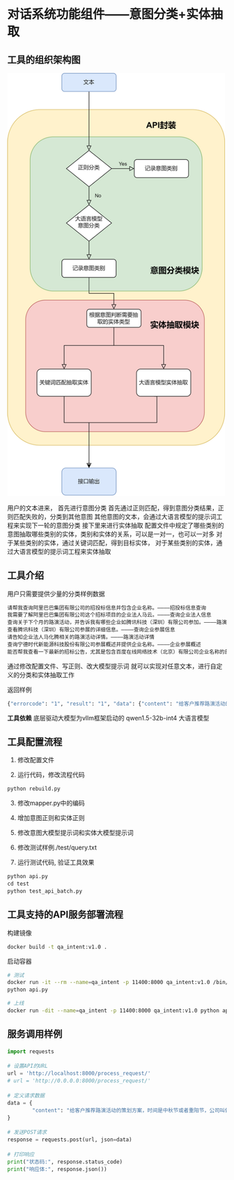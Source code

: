 # 对话系统功能组件——意图分类+实体抽取

## 工具的组织架构图

<img src="./pic/架构图.png" alt="架构图" width="500"/>

用户的文本进来，
首先进行意图分类
首先通过正则匹配，得到意图分类结果，正则匹配失败的，分类到其他意图
其他意图的文本，会通过大语言模型的提示词工程来实现下一轮的意图分类
接下里来进行实体抽取
配置文件中规定了哪些类别的意图抽取哪些类别的实体，类别和实体的关系，可以是一对一，也可以一对多
对于某些类别的实体，通过关键词匹配，得到目标实体，
对于某些类别的实体，通过大语言模型的提示词工程来实体抽取


## 工具介绍
用户只需要提供少量的分类样例数据
```txt
请帮我查询阿里巴巴集团有限公司的招投标信息并包含企业名称。————招投标信息查询
我需要了解阿里巴巴集团有限公司这个招标项目的企业法人马云。————查询企业法人信息
查询关于下个月的路演活动，并告诉我有哪些企业如腾讯科技（深圳）有限公司参加。————路演活动查询
查看腾讯科技（深圳）有限公司参展的详细信息。————查询企业参展信息
请告知企业法人马化腾相关的路演活动详情。————路演活动详情
查询宁德时代新能源科技股份有限公司参展概述并提供企业名称。————企业参展概述
能否帮我查看一下最新的招标公告，尤其是包含百度在线网络技术（北京）有限公司企业名称的部分。————查看招标公告
```

通过修改配置文件、写正则、改大模型提示词
就可以实现对任意文本，进行自定义的分类和实体抽取工作

返回样例
```bash
{"errorcode": "1", "result": "1", "data": {"content": "给客户推荐路演活动的策划方案，时间是中秋节或者重阳节，公司叫做华为科技有限公司", "intent": 1, "type": 1, "text": [{"企业名称": "华为科技有限公司"}, {"节日名称": "中秋节, 重阳节"}]}, "msg": "success"}
```

**工具依赖**
底层驱动大模型为vllm框架启动的 qwen1.5-32b-int4 大语言模型


## 工具配置流程

1. 修改配置文件

2. 运行代码，修改流程代码
```python
python rebuild.py
```

3. 修改mapper.py中的编码

4. 增加意图正则和实体正则

5. 修改意图大模型提示词和实体大模型提示词

6. 修改测试样例./test/query.txt

7. 运行测试代码, 验证工具效果

```python
python api.py
cd test
python test_api_batch.py
```

## 工具支持的API服务部署流程

构建镜像
```bash
docker build -t qa_intent:v1.0 .
```

启动容器
```bash
# 测试
docker run -it --rm --name=qa_intent -p 11400:8000 qa_intent:v1.0 /bin/bash
python api.py
```

```bash
# 上线
docker run -dit --name=qa_intent -p 11400:8000 qa_intent:v1.0 python api.py
```

## 服务调用样例

```python
import requests

# 设置API的URL
url = 'http://localhost:8000/process_request/'
# url = 'http://0.0.0.0:8000/process_request/'

# 定义请求数据
data = {
        "content": "给客户推荐路演活动的策划方案，时间是中秋节或者重阳节，公司叫做华为科技有限公司"
}

# 发送POST请求
response = requests.post(url, json=data)

# 打印响应
print("状态码:", response.status_code)
print("响应体:", response.json())
```

